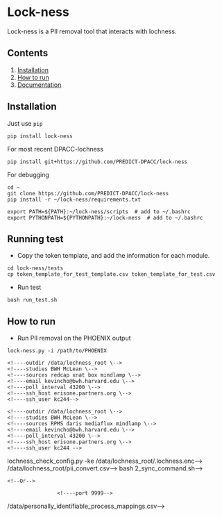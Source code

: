 # Lock-ness

Lock-ness is a PII removal tool that interacts with lochness.


## Contents
1. [Installation](#installation)
2. [How to run](#how_to_run)
3. [Documentation](http://docs.neuroinfo.org/lochness/en/latest/)


## Installation

Just use `pip`

```
pip install lock-ness
```


For most recent DPACC-lochness

```
pip install git+https://github.com/PREDICT-DPACC/lock-ness
```


For debugging

```
cd ~
git clone https://github.com/PREDICT-DPACC/lock-ness
pip install -r ~/lock-ness/requirements.txt

export PATH=${PATH}:~/lock-ness/scripts  # add to ~/.bashrc
export PYTHONPATH=${PYTHONPATH}:~/lock-ness  # add to ~/.bashrc
```


## Running test

- Copy the token template, and add the information for each module.

```
cd lock-ness/tests
cp token_template_for_test_template.csv token_template_for_test.csv
```

- Run test
```
bash run_test.sh 
```


## How to run

- Run PII removal on the PHOENIX output
```
lock-ness.py -i /path/to/PHOENIX
```


<!--### Creating the template-->
<!--Setting up lochness from scratch could be slightly confusing in the beginning.-->
<!--Try using the `lochness_create_template.py` to create a starting point.-->

<!--Create an example template to easily structure the lochness system-->

<!--```sh-->
<!--# ProNET-->
<!--lochness_create_template.py \-->
    <!----outdir /data/lochness_root \-->
    <!----studies BWH McLean \-->
    <!----sources redcap xnat box mindlamp \-->
    <!----email kevincho@bwh.harvard.edu \-->
    <!----poll_interval 43200 \-->
    <!----ssh_host erisone.partners.org \-->
    <!----ssh_user kc244-->

<!--# PRESCIENT-->
<!--lochness_create_template.py \-->
    <!----outdir /data/lochness_root \-->
    <!----studies BWH McLean \-->
    <!----sources RPMS daris mediaflux mindlamp \-->
    <!----email kevincho@bwh.harvard.edu \-->
    <!----poll_interval 43200 \-->
    <!----ssh_host erisone.partners.org \-->
    <!----ssh_user kc244 -->

<!--# For more options: lochness_create_template.py -h-->
<!--```-->


<!--### Making edits to the template-->

<!--Running one of the commands above will create the structure below-->

<!--```sh-->
<!--/data/lochness_root/-->
<!--├── 1_encrypt_command.sh-->
<!--├── 2_sync_command.sh-->
<!--├── PHOENIX-->
<!--│   ├── GENERAL-->
<!--│   │   ├── BWH-->
<!--│   │   │   └── BWH_metadata.csv-->
<!--│   │   └── McLean-->
<!--│   │       └── McLean_metadata.csv-->
<!--│   └── PROTECTED-->
<!--│       ├── BWH-->
<!--│       └── McLean-->
<!--├── config.yml-->
<!--├── lochness.json-->
<!--└── pii_convert.csv-->
<!--```-->



<!--1. Change information in `config.yml` and `lochness.json` as needed.-->


<!--2. Either manually update the `PHOENIX/GENERAL/*/*_metadata.csv` or-->
   <!--amend the field names in REDCap / RPMS sources correctly for lochness to-->
   <!--automatically update the metadata files.-->

   <!--Currently, lochness initializes the metadata using the following field names -->
   <!--in REDCap and RPMS.-->

<!--- `record_id1`: the record ID field name-->
<!--- `Consent`: the field name of the consent date-->
<!--- `beiwe_id`: the field name of the BEIWE ID.-->
<!--- `xnat_id`: the field name of the XNAT ID.-->
<!--- `dropbox_id`: the field name of the Dropbox ID.-->
<!--- `box_id`: the field name of the Box ID.-->
<!--- `mediaflux_id`: the field name of the Mediaflux ID.-->
<!--- `mindlamp_id`: the field name of the Mindlamp ID.-->
<!--- `daris_id`: the field name of the DaRIS ID.-->
<!--- `rpms_id`: the field name of the RPMS ID.-->


<!--3. Encrypt the `lochness.json` by running-->

<!--```sh-->
<!--cd /data/lochness_root-->
<!--bash 1_encrypt_command.sh-->
<!--```-->

<!--This encryption step creates a copy of encrypted keyrings to-->
<!--`/data/lochness_root/.lochness.enc`. To protect the sensitive keyring-->
<!--information in json, remove the `lochness.json` after running the encryption.-->


<!--You can still extract keyring structure without sensitive information by running-->

<!--> lochness_check_config.py -ke /data/lochness_root/.lochness.enc-->


<!--4. Set up REDCap Data Entry Trigger if using REDCap. Please see below -->
   <!--"REDCap Data Entry Trigger capture" section.-->


<!--5. Edit Personally identifiable information mapping table. Please seee below-->
   <!--"Personally identifiable information removal from REDCap and RPMS data"-->

<!--> /data/lochness_root/pii_convert.csv-->


<!--5. Run the `sync.py` or use the example command in `2_sync_command.sh`-->

<!--> bash 2_sync_command.sh-->


<!--### REDCap Data Entry Trigger capture-->

<!--If your sources include REDCap and you would like to configure lochness to -->
<!--only pull new REDCap data, "Data Entry Trigger" needs to be set up in REDCap.-->

<!--In REDCap,-->
<!--- "Project Setup"-->
<!--- "Enable optional modules and customizations"-->
<!--- "Additional customizations"-->
<!--- Check "Data Entry Trigger" and give address of the server including the port number e.g. http://pnl-t55-7.partners.org:9999-->


<!--In order to use this functionality, the server where lochness is installed-->
<!--should be able to receieve HTTP POST signal from REDCap server. Which means it-->
<!--has to be either-->

<!--- lochness server is inside the same firewall as REDCap server.-->
    <!--Or-->
<!--- lochness server has a open port that could listen to the REDCap POST signal.-->


<!--After setting the "Data Entry Trigger" on REDCap settings, run below to update-->
<!--the `/data/data_entry_trigger_db.csv` real-time-->

<!--```-->
<!--# please specify the same port defined in the REDCap settings-->
<!--listen_to_redcap.py --database_csv /data/data_entry_trigger_db.csv \-->
                    <!----port 9999-->
<!--```-->


<!--It would be useful to run `listen_to_redcap.py` in background, maybe inside a-->
<!--`gnu screen` so it runs continuously without interference.-->



<!--### Personally identifiable information removal from REDCap and RPMS data-->

<!--A path of csv file can be provided, which has information about how to process-->
<!--each PII fields. -->

<!--For example-->

<!--> /data/personally_identifiable_process_mappings.csv-->

<!--```table-->
<!--pii_label_string | process-->
<!-------------------|----------------->
<!--address          | remove-->
<!--date             | change_date-->
<!--phone_number     | random_number-->
<!--patient_name     | random_string-->
<!--subject_name     | replace_with_subject_id-->
<!--```-->

<!--Any value from the field, with names that match to `pii_label_string` rows,-->
<!--the labelled **PII processing method** will be used to process the raw values-->
<!--to remove or replace the PIIs.-->


<!--## Documentation-->
<!--You can find all the documentation you will ever need [here](https://lochness.readthedocs.io/en/latest/)-->


